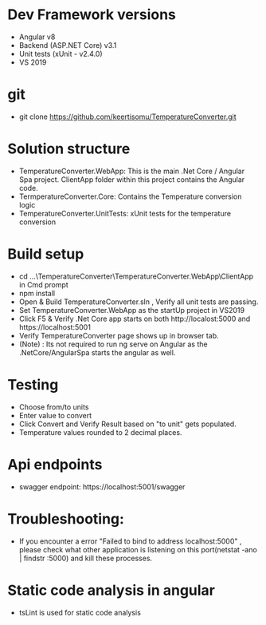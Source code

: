 # Dev Framework versions
 - Angular v8
 - Backend (ASP.NET Core) v3.1
 - Unit tests (xUnit - v2.4.0)
 - VS 2019

# git 
 - git clone https://github.com/keertisomu/TemperatureConverter.git

# Solution structure
 - TemperatureConverter.WebApp: This is the main .Net Core / Angular Spa project. ClientApp folder within this project contains the Angular code.
 - TermperatureConverter.Core: Contains the Temperature conversion logic
 - TemperatureConverter.UnitTests: xUnit tests for the temperature conversion

# Build setup
 - cd ...\TemperatureConverter\TemperatureConverter.WebApp\ClientApp in Cmd prompt
 - npm install
 - Open & Build TemperatureConverter.sln , Verify all unit tests are passing.
 - Set TemperatureConverter.WebApp as the startUp project in VS2019
 - Click F5 & Verify .Net Core app starts on both http://localost:5000 and https://localhost:5001
 - Verify TemperatureConverter page shows up in browser tab.  
 - (Note) : Its not required to run ng serve on Angular as the .NetCore/AngularSpa starts the angular as well.

# Testing
 - Choose from/to units
 - Enter value to convert
 - Click Convert and Verify Result based on "to unit" gets populated.
 - Temperature values rounded to 2 decimal places.

# Api endpoints
 - swagger endpoint: https://localhost:5001/swagger

# Troubleshooting:
 - If you encounter a error "Failed to bind to address localhost:5000" , please check what other application is listening on this port(netstat -ano | findstr :5000) and kill these processes.

# Static code analysis in angular
 - tsLint is used for static code analysis
